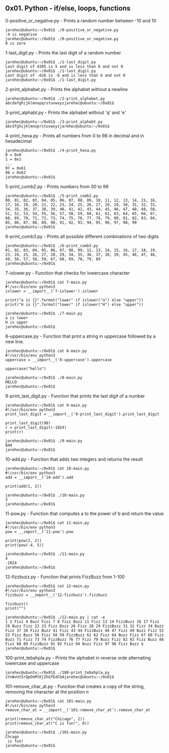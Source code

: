 ## 0x01. Python - if/else, loops, functions

0-positive_or_negative.py - Prints a random number between -10 and 10
```
jarehec@ubuntu:~/0x01$ ./0-positive_or_negative.py
-4 is negative
jarehec@ubuntu:~/0x01$ ./0-positive_or_negative.py
0 is zero
```
1-last_digit.py - Prints the last digit of a random number
```
jarehec@ubuntu:~/0x01$ ./1-last_digit.py
Last digit of 4205 is 5 and is less than 6 and not 0
jarehec@ubuntu:~/0x01$ ./1-last_digit.py
Last digit of -626 is -6 and is less than 6 and not 0
jarehec@ubuntu:~/0x01$ ./1-last_digit.py
```
2-print_alphabet.py - Prints the alphabet without a newline
```
jarehec@ubuntu:~/0x01$ ./2-print_alphabet.py
abcdefghijklmnopqrstuvwxyzjarehec@ubuntu:~/0x01$
```
3-print_alphabt.py - Prints the alphabet without 'q' and 'e'
```
jarehec@ubuntu:~/0x01$ ./3-print_alphabt.py
abcdfghijklmnoprstuvwxyzjarehec@ubuntu:~/0x01$
```
4-print_hexa.py - Prints all numbers from 0 to 98 in decimal and in hexadecimal
```
jarehec@ubuntu:~/0x01$ ./4-print_hexa.py
0 = 0x0
1 = 0x1
...
97 = 0x61
98 = 0x62
jarehec@ubuntu:~/0x01$
```
5-print_comb2.py - Prints numbers from 00 to 99
```
jarehec@ubuntu:~/0x01$ ./5-print_comb2.py
00, 01, 02, 03, 04, 05, 06, 07, 08, 09, 10, 11, 12, 13, 14, 15, 16, 17, 18, 19, 20, 21, 22, 23, 24, 25, 26, 27, 28, 29, 30, 31, 32, 33, 34, 35, 36, 37, 38, 39, 40, 41, 42, 43, 44, 45, 46, 47, 48, 49, 50, 51, 52, 53, 54, 55, 56, 57, 58, 59, 60, 61, 62, 63, 64, 65, 66, 67, 68, 69, 70, 71, 72, 73, 74, 75, 76, 77, 78, 79, 80, 81, 82, 83, 84, 85, 86, 87, 88, 89, 90, 91, 92, 93, 94, 95, 96, 97, 98, 99
jarehec@ubuntu:~/0x01$
```
6-print_comb3.py - Prints all possible different combinations of two digits
```
jarehec@ubuntu:~/0x01$ ./6-print_comb3.py
01, 02, 03, 04, 05, 06, 07, 08, 09, 12, 13, 14, 15, 16, 17, 18, 19, 23, 24, 25, 26, 27, 28, 29, 34, 35, 36, 37, 38, 39, 45, 46, 47, 48, 49, 56, 57, 58, 59, 67, 68, 69, 78, 79, 89
jarehec@ubuntu:~/0x01$
```
7-islower.py - Function that checks for lowercase character
```
jarehec@ubuntu:~/0x01$ cat 7-main.py
#!/usr/bin/env python3
islower = __import__('7-islower').islower

print("a is {}".format("lower" if islower("a") else "upper"))
print("H is {}".format("lower" if islower("H") else "upper"))

jarehec@ubuntu:~/0x01$ ./7-main.py
a is lower
H is upper
jarehec@ubuntu:~/0x01$
```
8-uppercase.py - Function that print a string in uppercase followed by a new line.
```
jarehec@ubuntu:~/0x01$ cat 8-main.py
#!/usr/bin/env python3
uppercase = __import__('8-uppercase').uppercase

uppercase("hello")

jarehec@ubuntu:~/0x01$ ./8-main.py
HELLO
jarehec@ubuntu:~/0x01$
```
9-print_last_digit.py - Function that prints the last digit of a number
```
jarehec@ubuntu:~/0x01$ cat 9-main.py
#!/usr/bin/env python3
print_last_digit = __import__('9-print_last_digit').print_last_digit

print_last_digit(98)
r = print_last_digit(-1024)
print(r)

jarehec@ubuntu:~/0x01$ ./9-main.py
844
jarehec@ubuntu:~/0x01$
```
10-add.py - Function that adds two integers and returns the result
```
jarehec@ubuntu:~/0x01$ cat 10-main.py
#!/usr/bin/env python3
add = __import__('10-add').add

print(add(1, 2))

jarehec@ubuntu:~/0x01$ ./10-main.py
3
jarehec@ubuntu:~/0x01$
```
11-pow.py - Function that computes a to the power of b and return the value
```
jarehec@ubuntu:~/0x01$ cat 11-main.py
#!/usr/bin/env python3
pow = __import__('11-pow').pow

print(pow(2, 2))
print(pow(-4, 5))

jarehec@ubuntu:~/0x01$ ./11-main.py
4
-1024
jarehec@ubuntu:~/0x01$
```
12-fizzbuzz.py - Function that prints FizzBuzz from 1-100
```
jarehec@ubuntu:~/0x01$ cat 12-main.py
#!/usr/bin/env python3
fizzbuzz = __import__('12-fizzbuzz').fizzbuzz

fizzbuzz()
print("")

jarehec@ubuntu:~/0x01$ ./12-main.py | cat -e
1 2 Fizz 4 Buzz Fizz 7 8 Fizz Buzz 11 Fizz 13 14 FizzBuzz 16 17 Fizz 19 Buzz Fizz 22 23 Fizz Buzz 26 Fizz 28 29 FizzBuzz 31 32 Fizz 34 Buzz Fizz 37 38 Fizz Buzz 41 Fizz 43 44 FizzBuzz 46 47 Fizz 49 Buzz Fizz 52 53 Fizz Buzz 56 Fizz 58 59 FizzBuzz 61 62 Fizz 64 Buzz Fizz 67 68 Fizz Buzz 71 Fizz 73 74 FizzBuzz 76 77 Fizz 79 Buzz Fizz 82 83 Fizz Buzz 86 Fizz 88 89 FizzBuzz 91 92 Fizz 94 Buzz Fizz 97 98 Fizz Buzz $
jarehec@ubuntu:~/0x01$
```
100-print_tebahpla.py - Prints the alphabet in reverse orde alternating lowercase and uppercase
```
jarehec@ubuntu:~/0x01$ ./100-print_tebahpla.py
zYxWvUtSrQpOnMlKjIhGfEdCbAjarehec@ubuntu:~/0x01$
```
101-remove_char_at.py - Function that creates a copy of the string, removing the character at the position n
```
jarehec@ubuntu:~/0x01$ cat 101-main.py
#!/usr/bin/env python3
remove_char_at = __import__('101-remove_char_at').remove_char_at

print(remove_char_at("Chicago", 2))
print(remove_char_at("C is fun!", 0))

jarehec@ubuntu:~/0x01$ ./101-main.py
Chcago
 is fun!
jarehec@ubuntu:~/0x01$
```
